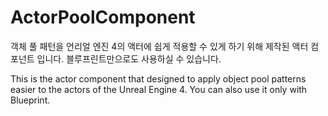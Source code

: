 # ActorPoolComponent

객체 풀 패턴을 언리얼 엔진 4의 액터에 쉽게 적용할 수 있게 하기 위해 제작된 액터 컴포넌트 입니다. 블루프린트만으로도 사용하실 수 있습니다.

This is the actor component that designed to apply object pool patterns easier to the actors of the Unreal Engine 4. You can also use it only with Blueprint.